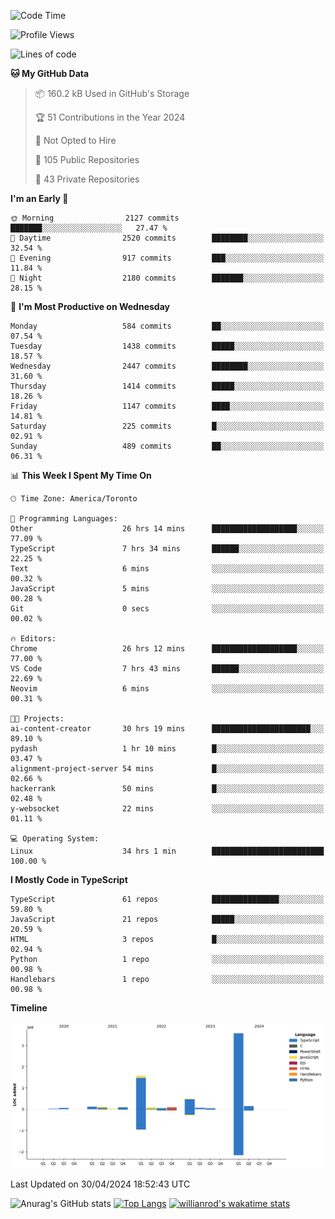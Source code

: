 <!--START_SECTION:waka-->
![Code Time](http://img.shields.io/badge/Code%20Time-1%2C498%20hrs%2029%20mins-blue)

![Profile Views](http://img.shields.io/badge/Profile%20Views-0-blue)

![Lines of code](https://img.shields.io/badge/From%20Hello%20World%20I%27ve%20Written-6.5%20million%20lines%20of%20code-blue)

**🐱 My GitHub Data** 

> 📦 160.2 kB Used in GitHub's Storage 
 > 
> 🏆 51 Contributions in the Year 2024
 > 
> 🚫 Not Opted to Hire
 > 
> 📜 105 Public Repositories 
 > 
> 🔑 43 Private Repositories 
 > 
**I'm an Early 🐤** 

```text
🌞 Morning                2127 commits        ███████░░░░░░░░░░░░░░░░░░   27.47 % 
🌆 Daytime                2520 commits        ████████░░░░░░░░░░░░░░░░░   32.54 % 
🌃 Evening                917 commits         ███░░░░░░░░░░░░░░░░░░░░░░   11.84 % 
🌙 Night                  2180 commits        ███████░░░░░░░░░░░░░░░░░░   28.15 % 
```
📅 **I'm Most Productive on Wednesday** 

```text
Monday                   584 commits         ██░░░░░░░░░░░░░░░░░░░░░░░   07.54 % 
Tuesday                  1438 commits        █████░░░░░░░░░░░░░░░░░░░░   18.57 % 
Wednesday                2447 commits        ████████░░░░░░░░░░░░░░░░░   31.60 % 
Thursday                 1414 commits        █████░░░░░░░░░░░░░░░░░░░░   18.26 % 
Friday                   1147 commits        ████░░░░░░░░░░░░░░░░░░░░░   14.81 % 
Saturday                 225 commits         █░░░░░░░░░░░░░░░░░░░░░░░░   02.91 % 
Sunday                   489 commits         ██░░░░░░░░░░░░░░░░░░░░░░░   06.31 % 
```


📊 **This Week I Spent My Time On** 

```text
🕑︎ Time Zone: America/Toronto

💬 Programming Languages: 
Other                    26 hrs 14 mins      ███████████████████░░░░░░   77.09 % 
TypeScript               7 hrs 34 mins       ██████░░░░░░░░░░░░░░░░░░░   22.25 % 
Text                     6 mins              ░░░░░░░░░░░░░░░░░░░░░░░░░   00.32 % 
JavaScript               5 mins              ░░░░░░░░░░░░░░░░░░░░░░░░░   00.28 % 
Git                      0 secs              ░░░░░░░░░░░░░░░░░░░░░░░░░   00.02 % 

🔥 Editors: 
Chrome                   26 hrs 12 mins      ███████████████████░░░░░░   77.00 % 
VS Code                  7 hrs 43 mins       ██████░░░░░░░░░░░░░░░░░░░   22.69 % 
Neovim                   6 mins              ░░░░░░░░░░░░░░░░░░░░░░░░░   00.31 % 

🐱‍💻 Projects: 
ai-content-creator       30 hrs 19 mins      ██████████████████████░░░   89.10 % 
pydash                   1 hr 10 mins        █░░░░░░░░░░░░░░░░░░░░░░░░   03.47 % 
alignment-project-server 54 mins             █░░░░░░░░░░░░░░░░░░░░░░░░   02.66 % 
hackerrank               50 mins             █░░░░░░░░░░░░░░░░░░░░░░░░   02.48 % 
y-websocket              22 mins             ░░░░░░░░░░░░░░░░░░░░░░░░░   01.11 % 

💻 Operating System: 
Linux                    34 hrs 1 min        █████████████████████████   100.00 % 
```

**I Mostly Code in TypeScript** 

```text
TypeScript               61 repos            ███████████████░░░░░░░░░░   59.80 % 
JavaScript               21 repos            █████░░░░░░░░░░░░░░░░░░░░   20.59 % 
HTML                     3 repos             █░░░░░░░░░░░░░░░░░░░░░░░░   02.94 % 
Python                   1 repo              ░░░░░░░░░░░░░░░░░░░░░░░░░   00.98 % 
Handlebars               1 repo              ░░░░░░░░░░░░░░░░░░░░░░░░░   00.98 % 
```



**Timeline**

![Lines of Code chart](https://raw.githubusercontent.com/wise-introvert/wise-introvert/master/assets/bar_graph.png)


 Last Updated on 30/04/2024 18:52:43 UTC
<!--END_SECTION:waka-->

![Anurag's GitHub stats](https://github-readme-stats.vercel.app/api?username=wise-introvert&count_private=true&show_icons=true)
[![Top Langs](https://github-readme-stats.vercel.app/api/top-langs/?username=wise-introvert&langs_count=10)](https://github.com/anuraghazra/github-readme-stats)
[![willianrod's wakatime stats](https://github-readme-stats.vercel.app/api/wakatime?username=wiseintrovert)](https://github.com/anuraghazra/github-readme-stats)
